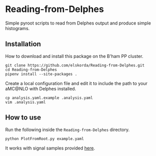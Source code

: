 # Reading-from-Delphes
Simple pyroot scripts to read from Delphes output and produce simple histograms.

## Installation

How to download and install this package on the B'ham PP cluster.

```shell
git clone https://github.com/elskorda/Reading-from-Delphes.git
cd Reading-from-Delphes
pipenv install --site-packages .
```

Create a local configuration file and edit it to include the path to your aMC@NLO with Delphes installed.
```shell
cp analysis.yaml.example .analysis.yaml
vim .analysis.yaml
```

## How to use
Run the following inside the `Reading-from-Delphes` directory.

```
python PlotFromRoot.py example.yaml
```

It works with signal samples provided [here](https://bilpa.docs.cern.ch/projects/wmass/samples/).

